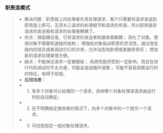 ### 职责连模式
> * 解决问题：职责链上的处理者负责处理请求，客户只需要将请求发送到职责链上即可，无须关心请求的处理细节和请求的传递，所以职责链将请求的发送者和请求的处理者解耦了。
> * 优点：降低耦合度。它将请求的发送者和接收者解耦； 简化了对象。使得对象不需要知道链的结构； 增强给对象指派职责的灵活性。通过改变链内的成员或者调动它们的次序，允许动态地新增或者删除责任； 增加新的请求处理类很方便。
> * 缺点：不能保证请求一定被接收； 系统性能将受到一定影响，而且在进行代码调试时不太方便，可能会造成循环调用； 可能不容易观察运行时的特征，有碍于除错。
> * **应用场景：**
> * 1. 有多个对象可以处理同一个请求，具体哪个对象处理该请求由运行时刻自动确定。 
> * 2. 在不明确指定接收者的情况下，向多个对象中的一个提交一个请求。 
> * 3. 可动态指定一组对象处理请求。